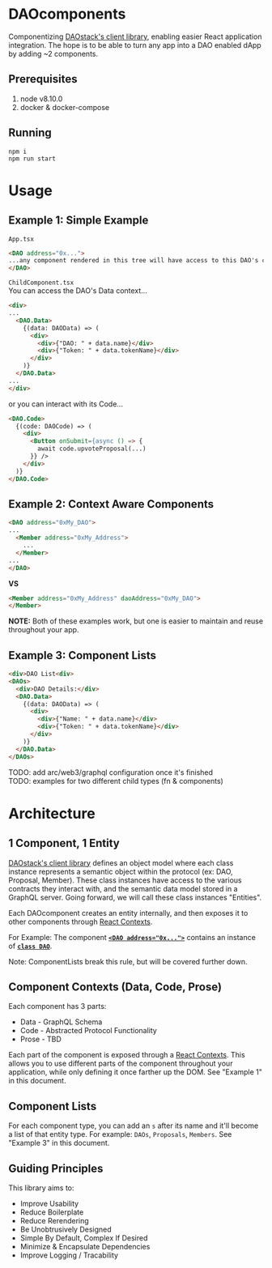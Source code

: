 # DAOcomponents  
Componentizing [DAOstack's client library](https://github.com/daostack/client), enabling easier React application integration. The hope is to be able to turn any app into a DAO enabled dApp by adding ~2 components.  

## Prerequisites  
1. node v8.10.0  
1. docker & docker-compose  

## Running  
`npm i`  
`npm run start`  

# Usage  
## Example 1: Simple Example  
`App.tsx`
```html
<DAO address="0x...">
...any component rendered in this tree will have access to this DAO's contexts
</DAO>
```
`ChildComponent.tsx`  
You can access the DAO's Data context...
```html
<div>
...
  <DAO.Data>
    {(data: DAOData) => (
      <div>
        <div>{"DAO: " + data.name}</div>
        <div>{"Token: " + data.tokenName}</div>
      </div>
    )}
  </DAO.Data>
...
</div>
```
or you can interact with its Code...
```html
<DAO.Code>
  {(code: DAOCode) => (
    <div>
      <Button onSubmit={async () => {
        await code.upvoteProposal(...)
      }} />
    </div>
  )}
</DAO.Code>
```

## Example 2: Context Aware Components
```html
<DAO address="0xMy_DAO">
...
  <Member address="0xMy_Address">
    ...
  </Member>
...
</DAO>
```

**VS**

```html
<Member address="0xMy_Address" daoAddress="0xMy_DAO">
</Member>
```

**NOTE:** Both of these examples work, but one is easier to maintain and reuse throughout your app.  

## Example 3: Component Lists
```html
<div>DAO List<div>
<DAOs>
  <div>DAO Details:</div>
  <DAO.Data>
    {(data: DAOData) => (
      <div>
        <div>{"Name: " + data.name}</div>
        <div>{"Token: " + data.tokenName}</div>
      </div>
    )}
  </DAO.Data>
</DAOs>
```

TODO: add arc/web3/graphql configuration once it's finished  
TODO: examples for two different child types (fn & components)

# Architecture  
## 1 Component, 1 Entity  
[DAOstack's client library](https://github.com/daostack/client) defines an object model where each class instance represents a semantic object within the protocol (ex: DAO, Proposal, Member). These class instances have access to the various contracts they interact with, and the semantic data model stored in a GraphQL server. Going forward, we will call these class instances "Entities".  

Each DAOcomponent creates an entity internally, and then exposes it to other components through [React Contexts](https://reactjs.org/docs/context.html).  

For Example: The component [**`<DAO address="0x...">`**](./src/components/DAO.tsx) contains an instance of [**`class DAO`**](https://github.com/daostack/client/blob/master/src/dao.ts).  

Note: ComponentLists break this rule, but will be covered further down.  

## Component Contexts (Data, Code, Prose)  
Each component has 3 parts:  
* Data - GraphQL Schema  
* Code - Abstracted Protocol Functionality  
* Prose - TBD  

Each part of the component is exposed through a [React Contexts](https://reactjs.org/docs/context.html). This allows you to use different parts of the component throughout your application, while only defining it once farther up the DOM. See "Example 1" in this document.  

## Component Lists  
For each component type, you can add an `s` after its name and it'll become a list of that entity type. For example: `DAOs`, `Proposals`, `Members`. See "Example 3" in this document.  

## Guiding Principles  
This library aims to:
* Improve Usability
* Reduce Boilerplate
* Reduce Rerendering
* Be Unobtrusively Designed
* Simple By Default, Complex If Desired
* Minimize & Encapsulate Dependencies
* Improve Logging / Tracability
